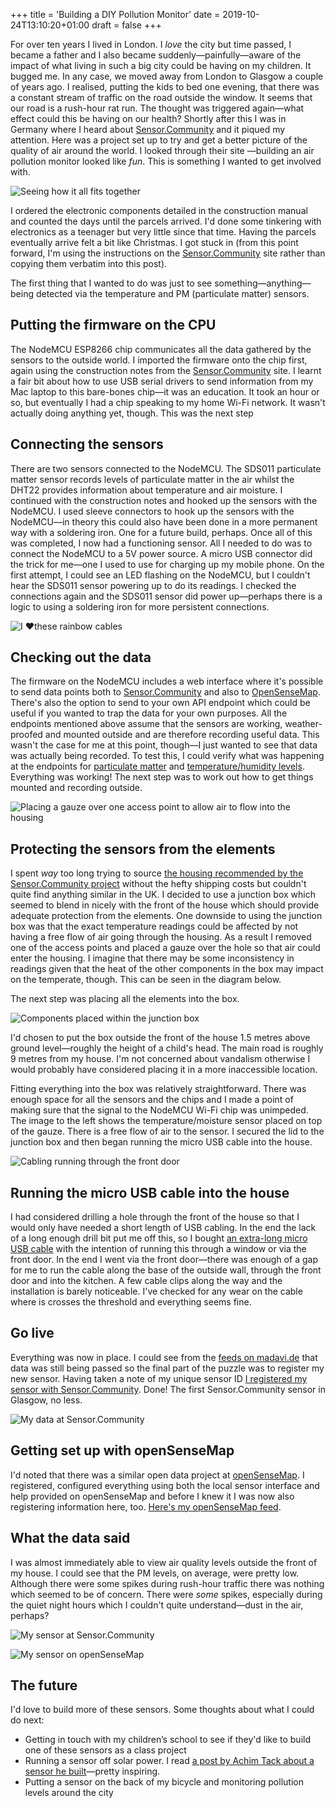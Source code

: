 +++
title = 'Building a DIY Pollution Monitor'
date = 2019-10-24T13:10:20+01:00
draft = false
+++

For over ten years I lived in London. I _love_ the city but time passed, I became a father and I also became suddenly—painfully—aware of the impact of what living in such a big city could be having on my children. It bugged me. In any case, we moved away from London to Glasgow a couple of years ago. I realised, putting the kids to bed one evening, that there was a constant stream of traffic on the road outside the window. It seems that our road is a rush-hour rat run. The thought was triggered again—what effect could this be having on our health? Shortly after this I was in Germany where I heard about [Sensor.Community](https://sensor.community/en/) and it piqued my attention. Here was a project set up to try and get a better picture of the quality of air around the world. I looked through their site —building an air pollution monitor looked like _fun_. This is something I wanted to get involved with.

![Seeing how it all fits together](images/putting-things-together.webp)

I ordered the electronic components detailed in the construction manual and counted the days until the parcels arrived. I'd done some tinkering with electronics as a teenager but very little since that time. Having the parcels eventually arrive felt a bit like Christmas. I got stuck in (from this point forward, I'm using the instructions on the [Sensor.Community](https://sensor.community/en/) site rather than copying them verbatim into this post).

The first thing that I wanted to do was just to see something—anything—being detected via the temperature and PM (particulate matter) sensors.

## Putting the firmware on the CPU
The NodeMCU ESP8266 chip communicates all the data gathered by the sensors to the outside world. I imported the firmware onto the chip first, again using the construction notes from the [Sensor.Community](https://sensor.community/en/) site. I learnt a fair bit about how to use USB serial drivers to send information from my Mac laptop to this bare-bones chip—it was an education. It took an hour or so, but eventually I had a chip speaking to my home Wi-Fi network. It wasn't actually doing anything yet, though. This was the next step

## Connecting the sensors
There are two sensors connected to the NodeMCU. The SDS011 particulate matter sensor records levels of particulate matter in the air whilst the DHT22 provides information about temperature and air moisture. I continued with the construction notes and hooked up the sensors with the NodeMCU. I used sleeve connectors to hook up the sensors with the NodeMCU—in theory this could also have been done in a more permanent way with a soldering iron. One for a future build, perhaps. Once all of this was completed, I now had a functioning sensor. All I needed to do was to connect the NodeMCU to a 5V power source. A micro USB connector did the trick for me—one I used to use for charging up my mobile phone. On the first attempt, I could see an LED flashing on the NodeMCU, but I couldn't hear the SDS011 sensor powering up to do its readings. I checked the connections again and the SDS011 sensor did power up—perhaps there is a logic to using a soldering iron for more persistent connections.

![I ❤️️these rainbow cables](images/rainbow-cables.webp)

## Checking out the data
The firmware on the NodeMCU includes a web interface where it's possible to send data points both to [Sensor.Community](https://sensor.community/en/) and also to [OpenSenseMap](https://opensensemap.org/explore/5d6b690f953683001a560b8b). There's also the option to send to your own API endpoint which could be useful if you wanted to trap the data for your own purposes. All the endpoints mentioned above assume that the sensors are working, weather-proofed and mounted outside and are therefore recording useful data. This wasn't the case for me at this point, though—I just wanted to see that data was actually being recorded. To test this, I could verify what was happening at the endpoints for [particulate matter](https://www.madavi.de/sensor/graph.php?sensor=esp8266-12550706-sds011) and [temperature/humidity levels](https://www.madavi.de/sensor/graph.php?sensor=esp8266-12550706-dht). Everything was working! The next step was to work out how to get things mounted and recording outside.

![Placing a gauze over one access point to allow air to flow into the housing
](images/gauze-on-access-point.webp)

## Protecting the sensors from the elements
I spent _way_ too long trying to source [the housing recommended by the Sensor.Community project](https://www.bauhaus.info/ht-rohre/ht-bogen/p/13625028) without the hefty shipping costs but couldn't quite find anything similar in the UK. I decided to use a junction box which seemed to blend in nicely with the front of the house which should provide adequate protection from the elements. One downside to using the junction box was that the exact temperature readings could be affected by not having a free flow of air going through the housing. As a result I removed one of the access points and placed a gauze over the hole so that air could enter the housing. I imagine that there may be some inconsistency in readings given that the heat of the other components in the box may impact on the temperate, though. This can be seen in the diagram below.

The next step was placing all the elements into the box.

![Components placed within the junction box
](images/components-in-junction-box.webp)

I'd chosen to put the box outside the front of the house 1.5 metres above ground level—roughly the height of a child's head. The main road is roughly 9 metres from my house. I'm not concerned about vandalism otherwise I would probably have considered placing it in a more inaccessible location.

Fitting everything into the box was relatively straightforward. There was enough space for all the sensors and the chips and I made a point of making sure that the signal to the NodeMCU Wi-Fi chip was unimpeded. The image to the left shows the temperature/moisture sensor placed on top of the gauze. There is a free flow of air to the sensor. I secured the lid to the junction box and then began running the micro USB cable into the house.

![Cabling running through the front door](images/cabling-to-outside.webp)

## Running the micro USB cable into the house

I had considered drilling a hole through the front of the house so that I would only have needed a short length of USB cabling. In the end the lack of a long enough drill bit put me off this, so I bought [an extra-long micro USB cable](https://www.amazon.co.uk/dp/B07JZ1WZ53) with the intention of running this through a window or via the front door. In the end I went via the front door—there was enough of a gap for me to run the cable along the base of the outside wall, through the front door and into the kitchen. A few cable clips along the way and the installation is barely noticeable. I've checked for any wear on the cable where is crosses the threshold and everything seems fine.

## Go live
Everything was now in place. I could see from the [feeds on madavi.de](https://api-rrd.madavi.de:3000/grafana/d/GUaL5aZMz/pm-sensors?orgId=1&theme=light&var-chipID=esp8266-12550706) that data was still being passed so the final part of the puzzle was to register my new sensor. Having taken a note of my unique sensor ID [I registered my sensor with Sensor.Community](https://meine.luftdaten.info/sensors/15662/data). Done! The first Sensor.Community sensor in Glasgow, no less.

![My data at Sensor.Community](images/my-data.webp)

## Getting set up with openSenseMap
I'd noted that there was a similar open data project at [openSenseMap](https://opensensemap.org/). I registered, configured everything using both the local sensor interface and help provided on openSenseMap and before I knew it I was now also registering information here, too. [Here's my openSenseMap feed](https://opensensemap.org/explore/5d6b690f953683001a560b8b).

## What the data said
I was almost immediately able to view air quality levels outside the front of my house. I could see that the PM levels, on average, were pretty low. Although there were some spikes during rush-hour traffic there was nothing which seemed to be of concern. There were _some_ spikes, especially during the quiet night hours which I couldn't quite understand—dust in the air, perhaps?

![My sensor at Sensor.Community](images/my-sensor-at-sensor-community.webp)

![My sensor on openSenseMap](images/my-sensor-on-opensensemap.webp)

## The future
I'd love to build more of these sensors. Some thoughts about what I could do next:

- Getting in touch with my children’s school to see if they'd like to build one of these sensors as a class project
- Running a sensor off solar power. I read [a post by Achim Tack about a sensor he built](https://www.achim-tack.org/blog/2017/5/27/my-airrohr-a-solar-powered-fine-dust-sensor)—pretty inspiring.
- Putting a sensor on the back of my bicycle and monitoring pollution levels around the city

